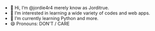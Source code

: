 - 👋 Hi, I’m @jordie4r4 merely know as Jorditrue.
- 👀 I’m interested in learning a wide variety of codes and web apps.
- 🌱 I’m currently learning Python and more.
- 😄 Pronouns: DON'T / CARE

<!---
jordie4r4/jordie4r4 is a ✨ special ✨ repository because its `README.md` (this file) appears on your GitHub profile.
You can click the Preview link to take a look at your changes.
--->
